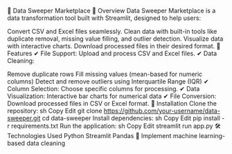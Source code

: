 📀 Data Sweeper Marketplace
🚀 Overview
Data Sweeper Marketplace is a data transformation tool built with Streamlit, designed to help users:

Convert CSV and Excel files seamlessly.
Clean data with built-in tools like duplicate removal, missing value filling, and outlier detection.
Visualize data with interactive charts.
Download processed files in their desired format.
🎯 Features
✔ File Support: Upload and process CSV and Excel files.
✔ Data Cleaning:

Remove duplicate rows
Fill missing values (mean-based for numeric columns)
Detect and remove outliers using Interquartile Range (IQR)
✔ Column Selection: Choose specific columns for processing.
✔ Data Visualization:
Interactive bar charts for numerical data
✔ File Conversion: Download processed files in CSV or Excel format.
🔧 Installation
Clone the repository:
sh
Copy
Edit
git clone https://github.com/your-username/data-sweeper.git
cd data-sweeper
Install dependencies:
sh
Copy
Edit
pip install -r requirements.txt
Run the application:
sh
Copy
Edit
streamlit run app.py
🛠 Technologies Used
Python
Streamlit
Pandas
🚀
Implement machine learning-based data cleaning
